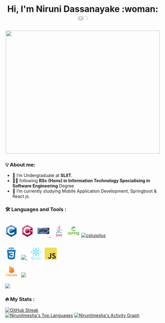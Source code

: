 <h1 align="center">Hi, I'm Niruni Dassanayake :woman:<img src="https://raw.githubusercontent.com/MartinHeinz/MartinHeinz/master/wave.gif" width="30px" height ="20px"></h1>
<div id="header" align="center">
  <img src="https://media.giphy.com/media/AXtFMwP1ZvjZSBtmGk/giphy.gif" width = "500" height = "400"/>
</div>

### :bulb: About me:

- 🔭 I’m Undergraduate at **SLIIT**.
- 👨‍💻 following **BSc (Hons) in Information Technology Specialising in Software Engineering** Degree
- 🌱 I’m currently studying Mobile Application Development, Springboot & React js.

### :hammer_and_wrench: Languages and Tools : 
</br>
<div>
  <a href="https://www.cprogramming.com/" target="_blank"> <img src="https://raw.githubusercontent.com/devicons/devicon/master/icons/c/c-original.svg" alt="c" width="40" height="40"/></a> &nbsp;
  <a href="https://www.w3schools.com/cpp/" target="_blank"><img src="https://raw.githubusercontent.com/devicons/devicon/master/icons/cplusplus/cplusplus-original.svg" alt="cplusplus" width="40" height="40"/></a>  &nbsp;
  <a href="https://www.php.net" target="_blank"> <img src="https://raw.githubusercontent.com/devicons/devicon/master/icons/php/php-original.svg" alt="php" width="40" height="40"/> </a> &nbsp;
  <a href="https://www.java.com" target="_blank"><img src="https://github.com/devicons/devicon/blob/master/icons/java/java-original-wordmark.svg" title="Java" alt="Java" width="40" height="40"/></a>&nbsp;
  <img src="https://github.com/devicons/devicon/blob/master/icons/spring/spring-original-wordmark.svg" title="Spring" alt="Spring" width="40" height="40"/>
  <a href="https://www.w3schools.com/python/" target="_blank"><img src="https://cdn.freebiesupply.com/logos/large/2x/python-5-logo-png-transparent.png" alt="cplusplus" width="40" height="40"/></a>  &nbsp; </br></br>
  
  <img src="https://github.com/devicons/devicon/blob/master/icons/css3/css3-plain-wordmark.svg"  title="CSS3" alt="CSS" width="40" height="40"/> &nbsp;
  <a href="https://getbootstrap.com" target="_blank"> <img src="https://img.icons8.com/color/48/000000/bootstrap.png"/> </a>&nbsp;
  <img src="https://github.com/devicons/devicon/blob/master/icons/react/react-original-wordmark.svg" title="React" alt="React" width="40" height="40"/>&nbsp;
  <a href="https://developer.mozilla.org/en-US/docs/Web/JavaScript" target="_blank"><img src="https://github.com/devicons/devicon/blob/master/icons/javascript/javascript-original.svg" title="JavaScript" alt="JavaScript" width="40" height="40"/></a></br>
  
  <img src="https://github.com/devicons/devicon/blob/master/icons/firebase/firebase-plain-wordmark.svg" title="Firebase" alt="Firebase" width="40" height="40"/> &nbsp;
  <a style="padding-right:8px;" href="https://www.mysql.com/" target="_blank"> <img src="https://img.icons8.com/fluent/50/000000/mysql-logo.png"/> </a> </br></br>
  <a href="https://git-scm.com/" target="_blank"> <img src="https://img.icons8.com/color/48/000000/git.png"/> </a> 
  
</div>

### :fire: My Stats :
[![GitHub Streak](http://github-readme-streak-stats.herokuapp.com?user=NiruniImesha&theme=dark&background=000000)](https://git.io/streak-stats)</br>
<a href="https://github.com/NiruniImesha/github-readme-stats"><img alt="NiruniImesha's Top Languages" src="https://github-readme-stats.vercel.app/api/top-langs/?username=NiruniImesha&langs_count=8&count_private=true&layout=compact&theme=react&hide_border=true&bg_color=0D1117" /></a>
<a href="https://github.com/NiruniImesha/github-readme-activity-graph"><img alt="NiruniImesha's Activity Graph" src="https://activity-graph.herokuapp.com/graph?username=NiruniImesha&bg_color=0D1117&color=5BCDEC&line=5BCDEC&point=FFFFFF&hide_border=true" /></a>
